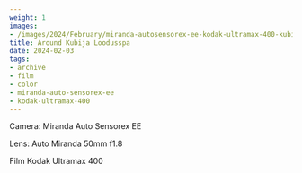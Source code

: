 ```yaml
---
weight: 1
images:
- /images/2024/February/miranda-autosensorex-ee-kodak-ultramax-400-kubija/20240203-R1-00498-010A.jpg
title: Around Kubija Loodusspa 
date: 2024-02-03
tags:
- archive
- film
- color
- miranda-auto-sensorex-ee
- kodak-ultramax-400
---
```


Camera: Miranda Auto Sensorex EE

Lens: Auto Miranda 50mm f1.8

Film Kodak Ultramax 400

